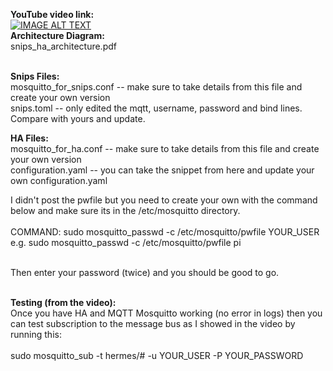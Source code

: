 **YouTube video link:** <BR>
[![IMAGE ALT TEXT](http://img.youtube.com/vi/VIDEO_ID/0.jpg)](http://www.youtube.com/watch?v=VIDEO_ID)
<BR>
**Architecture Diagram:**<BR>
snips_ha_architecture.pdf<BR><BR>

**Snips Files:**<BR>
mosquitto_for_snips.conf -- make sure to take details from this file and create your own version<BR>
snips.toml -- only edited the mqtt, username, password and bind lines. Compare with yours and update.<BR>

**HA Files:**<BR>
mosquitto_for_ha.conf -- make sure to take details from this file and create your own version<BR>
configuration.yaml -- you can take the snippet from here and update your own configuration.yaml<BR>

I didn't post the pwfile but you need to create your own with the command below and make sure its in the /etc/mosquitto directory.<BR><BR>
COMMAND: sudo mosquitto_passwd -c /etc/mosquitto/pwfile YOUR_USER e.g. sudo mosquitto_passwd -c /etc/mosquitto/pwfile pi<BR><BR>

Then enter your password (twice) and you should be good to go.<BR><BR>

**Testing (from the video):**<BR>
Once you have HA and MQTT Mosquitto working (no error in logs) then you can test subscription to the message bus as I showed in the video by running this:<BR><BR>
sudo mosquitto_sub -t hermes/# -u YOUR_USER -P YOUR_PASSWORD
